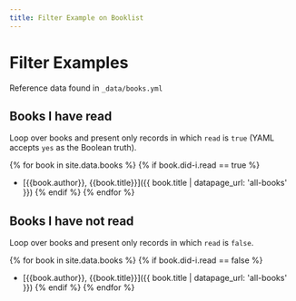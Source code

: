 ```yaml
---
title: Filter Example on Booklist
---
```

# Filter Examples

Reference data found in `_data/books.yml`

## Books I have read

Loop over books and present only records in which `read` is `true`
(YAML accepts `yes` as the Boolean truth).

{% for book in site.data.books %}
{% if book.did-i.read == true %}
* [{{book.author}}, {{book.title}}]({{ book.title | datapage_url: 'all-books' }})
{% endif %}
{% endfor %}


## Books I have not read

Loop over books and present only records in which `read` is `false`.

{% for book in site.data.books %}
{% if book.did-i.read == false %}
* [{{book.author}}, {{book.title}}]({{ book.title | datapage_url: 'all-books' }})
{% endif %}
{% endfor %}
